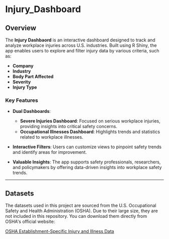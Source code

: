 # Injury_Dashboard

## Overview

The **Injury Dashbaord** is an interactive dashboard designed to track and analyze workplace injuries across U.S. industries. Built using R Shiny, the app enables users to explore and filter injury data by various criteria, such as:

- **Company**  
- **Industry**  
- **Body Part Affected**  
- **Severity**  
- **Injury Type**  

### Key Features

- **Dual Dashboards**:  
  - **Severe Injuries Dashboard**: Focused on serious workplace injuries, providing insights into critical safety concerns.  
  - **Occupational Illnesses Dashboard**: Highlights trends and statistics related to workplace illnesses.  

- **Interactive Filters**: Users can customize views to pinpoint safety trends and identify areas for improvement.  

- **Valuable Insights**: The app supports safety professionals, researchers, and policymakers by offering data-driven insights into workplace safety trends.

---

## Datasets

The datasets used in this project are sourced from the U.S. Occupational Safety and Health Administration (OSHA). Due to their large size, they are not included in this repository. You can download them directly from OSHA's official website:  

[OSHA Establishment-Specific Injury and Illness Data](https://www.osha.gov/Establishment-Specific-Injury-and-Illness-Data)
